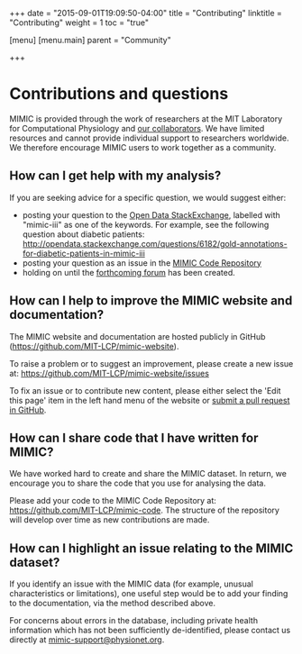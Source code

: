 +++
date = "2015-09-01T19:09:50-04:00"
title = "Contributing"
linktitle = "Contributing"
weight = 1
toc = "true"

[menu]
  [menu.main]
    parent = "Community"

+++

# Contributions and questions

MIMIC is provided through the work of researchers at the MIT Laboratory for Computational Physiology and [our collaborators](/about/acknowledgments/). We have limited resources and cannot provide individual support to researchers worldwide. We therefore encourage MIMIC users to work together as a community.

## How can I get help with my analysis?

If you are seeking advice for a specific question, we would suggest either:

- posting your question to the [Open Data StackExchange](http://opendata.stackexchange.com/), labelled with "mimic-iii" as one of the keywords. For example, see the following question about diabetic patients: http://opendata.stackexchange.com/questions/6182/gold-annotations-for-diabetic-patients-in-mimic-iii
- posting your question as an issue in the [MIMIC Code Repository](https://github.com/MIT-LCP/mimic-code/issues)
- holding on until the [forthcoming forum](/community/forum/) has been created.

## How can I help to improve the MIMIC website and documentation?

The MIMIC website and documentation are hosted publicly in GitHub (https://github.com/MIT-LCP/mimic-website). 

To raise a problem or to suggest an improvement, please create a new issue at: https://github.com/MIT-LCP/mimic-website/issues

To fix an issue or to contribute new content, please either select the 'Edit this page' item in the left hand menu of the website or [submit a pull request in GitHub](https://help.github.com/articles/using-pull-requests/).

## How can I share code that I have written for MIMIC?

We have worked hard to create and share the MIMIC dataset. In return, we encourage you to share the code that you use for analysing the data.

Please add your code to the MIMIC Code Repository at: https://github.com/MIT-LCP/mimic-code. The structure of the repository will develop over time as new contributions are made.

## How can I highlight an issue relating to the MIMIC dataset?

If you identify an issue with the MIMIC data (for example, unusual characteristics or limitations), one useful step would be to add your finding to the documentation, via the method described above.

For concerns about errors in the database, including private health information which has not been sufficiently de-identified, please contact us directly at [mimic-support@physionet.org](mailto:mimic-support@physionet.org).

